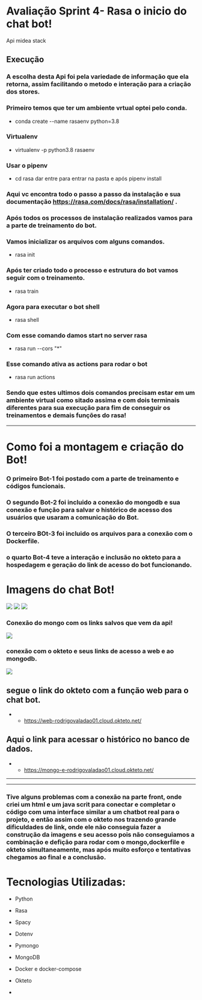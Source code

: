 # Avaliação Sprint 4- Rasa o inicio do chat bot!

Api midea stack

## Execução

### A escolha desta Api foi pela variedade de informação que ela retorna, assim facilitando o metodo e interação para a criação dos stores.

### Primeiro temos que ter um ambiente vrtual optei pelo conda.

- conda create --name rasaenv python=3.8

### Virtualenv

- virtualenv -p python3.8 rasaenv

### Usar o pipenv

- cd rasa dar entre para entrar na pasta e após pipenv install

### Aqui vc encontra todo o passo a passo da instalação e sua documentação https://rasa.com/docs/rasa/installation/ .

### Após todos os processos de instalação realizados vamos para a parte de treinamento do bot.

### Vamos inicializar os arquivos com alguns comandos.

- rasa init

### Após ter criado todo o processo e estrutura do bot vamos seguir com o treinamento.

- rasa train

### Agora para executar o bot shell

- rasa shell

### Com esse comando damos start no server rasa

- rasa run --cors "*"

### Esse comando ativa as actions para rodar o bot

- rasa run actions

### Sendo que estes ultimos dois comandos precisam estar em um ambiente virtual como sitado assima e com dois terminais diferentes para sua execução para fim de conseguir os treinamentos e demais funções do rasa!

---
# Como foi a montagem e criação do Bot!


### O primeiro Bot-1 foi postado com a parte de treinamento e códigos funcionais.


### O segundo Bot-2 foi incluido a conexão do mongodb e sua conexão e função para salvar o histórico de acesso dos usuários que usaram a comunicação do Bot.


### O terceiro BOt-3 foi incluido os arquivos para a conexão com o Dockerfile.


### o quarto Bot-4 teve a interação e inclusão no okteto para a hospedagem e geração do link de acesso do bot funcionando.

# Imagens do chat Bot!

<img src="https://i.ibb.co/ZMTLPtR/bot1.jpg">



<img src="https://i.ibb.co/P9t8fJZ/bot-2.jpg">


<img src="https://i.ibb.co/G9CK1bm/bot3.jpg">



### Conexão do mongo com os links salvos que vem da api!


<img src="https://i.ibb.co/8KB6g31/mongo-express.jpg">


### conexão com o okteto e seus links de acesso a web e ao mongodb.


<img src ="https://i.ibb.co/r3g05pF/okteto-acessos.jpg">



## segue o link do okteto com a função web para o chat bot.

- * https://web-rodrigovaladao01.cloud.okteto.net/


## Aqui o link para acessar o histórico no banco de dados.

- * https://mongo-e-rodrigovaladao01.cloud.okteto.net/





---
---






### Tive alguns problemas com a conexão na parte front, onde criei um html e um java scrit para conectar e completar  o código com uma interface similar a um chatbot real para o projeto, e então assim com o okteto nos trazendo grande dificuldades de link, onde ele não conseguia fazer a construção da imagens e seu acesso pois não conseguiamos a combinação e defição para rodar com o mongo,dockerfile e okteto simultaneamente, mas após muito esforço e tentativas chegamos ao final e a conclusão.


# Tecnologias Utilizadas:
- Python 
- Rasa 
- Spacy 
- Dotenv
- Pymongo 
- MongoDB
- Docker e docker-compose 
- Okteto


- 